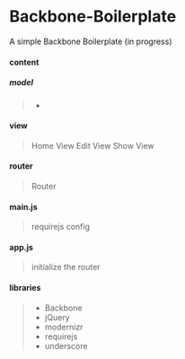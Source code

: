 Backbone-Boilerplate
====================

A simple Backbone Boilerplate (in progress)


#### content

##### model
> -

#### view
> Home View
> Edit View
> Show View

#### router
> Router

#### main.js
> requirejs config

#### app.js
> initialize  the router


#### libraries
> * Backbone
> * jQuery
> * modernizr
> * requirejs
> * underscore


